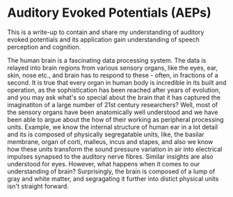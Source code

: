 # Auditory Evoked Potentials (AEPs)
This is a write-up to contain and share my understanding of auditory evoked potentials and its application gain understanding of speech perception and cognition.

The human brain is a fascinating data processing system. The data is relayed into brain regions from various sensory organs, like the eyes, ear, skin, nose etc., and brain has to respond to these - often, in fractions of a second. It is true that every organ in human body is incredible in its built and operation, as the sophistication has been reached after years of evolution, and you may ask what's so special about the brain that it has captured the imaginatiton of a large number of 21st century researchers? Well, most of the sensory organs have been anatomically well understood and we have been able to argue about the how of their working as peripheral processing units. Example, we know the internal structure of human ear in a lot detail and its is composed of physically segregatable units, like, the basilar membrane, organ of corti, malleus, incus and stapes, and also we know how these units transform the sound pressure variation in air into electrical impulses synapsed to the auditory nerve fibres. Similar insights are also understood for eyes. However, what happens when it comes to our understanding of brain? Surprisingly, the brain is composed of a lump of gray and white matter, and segragating it further into distict physical units isn't straight forward. 

